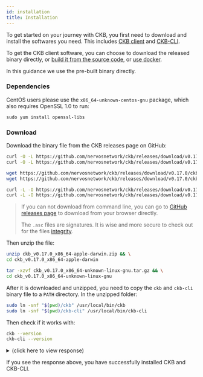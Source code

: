 ```yaml
---
id: installation
title: Installation
---
```


To get started on your journey with CKB, you first need to download and install the softwares you need. This includes [CKB client](https://github.com/nervosnetwork/ckb) and [CKB-CLI](https://github.com/nervosnetwork/ckb-cli).

To get the CKB client software, you can choose to download the released binary directly, or [build it from the source code](../dev-guide/compile), or [use docker](https://github.com/nervosnetwork/ckb/blob/develop/docs/run-ckb-with-docker.md).

In this guidance we use the pre-built binary directly.

### Dependencies

CentOS users please use the `x86_64-unknown-centos-gnu` package, which also requires OpenSSL 1.0 to run:

```shell
sudo yum install openssl-libs
```

### Download

Download the binary file from the CKB releases page on GitHub:


<!-- Todo: change the release version here -->

<!--DOCUSAURUS_CODE_TABS-->
<!--macOS-->
```bash
curl -O -L https://github.com/nervosnetwork/ckb/releases/download/v0.17.0/ckb_v0.17.0_x86_64-apple-darwin.zip
curl -O -L https://github.com/nervosnetwork/ckb/releases/download/v0.17.0/ckb_v0.17.0_x86_64-apple-darwin.zip.asc
```
<!--Linux-->
```bash
wget https://github.com/nervosnetwork/ckb/releases/download/v0.17.0/ckb_v0.17.0_x86_64-unknown-linux-gnu.tar.gz
wget https://github.com/nervosnetwork/ckb/releases/download/v0.17.0/ckb_v0.17.0_x86_64-unknown-linux-gnu.tar.gz.asc
```
<!--CentOS-->
```bash
curl -L -O https://github.com/nervosnetwork/ckb/releases/download/v0.17.0/ckb_v0.17.0_x86_64-unknown-centos-gnu.tar.gz
curl -L -O https://github.com/nervosnetwork/ckb/releases/download/v0.17.0/ckb_v0.17.0_x86_64-unknown-centos-gnu.tar.gz.asc
```
<!--END_DOCUSAURUS_CODE_TABS-->

> If you can not download from command line, you can go to [GitHub releases page](https://github.com/nervosnetwork/ckb/releases/tag/v0.14.0) to download from your browser directly.
>
> The `.asc` files are signatures. It is wise and more secure to check out for the files [integrity](https://github.com/nervosnetwork/ckb/blob/develop/docs/integrity-check.md).

Then unzip the file:

<!--DOCUSAURUS_CODE_TABS-->
<!--macOS-->
```bash
unzip ckb_v0.17.0_x86_64-apple-darwin.zip && \
cd ckb_v0.17.0_x86_64-apple-darwin
```
<!--Linux-->
```bash
tar -xzvf ckb_v0.17.0_x86_64-unknown-linux-gnu.tar.gz && \
cd ckb_v0.17.0_x86_64-unknown-linux-gnu
```

<!--END_DOCUSAURUS_CODE_TABS-->

After it is downloaded and unzipped, you need to copy the `ckb` and `ckb-cli` binary file to a `PATH` directory. In the unzipped folder:
```bash
sudo ln -snf "$(pwd)/ckb" /usr/local/bin/ckb
sudo ln -snf "$(pwd)/ckb-cli" /usr/local/bin/ckb-cli
```

Then check if it works with:
```bash
ckb --version
ckb-cli --version
```

<!-- Todo: change the response here -->

<details>
<summary>(click here to view response)</summary>
```bash
$ ckb --version
ckb-cli --version
ckb 0.17.0 (rylai-v6 ecd88dc 2019-07-27)
ckb-cli 0.17.0 (6cf87a7 2019-07-26)
```
</details>

If you see the response above, you have successfully installed CKB and CKB-CLI.
